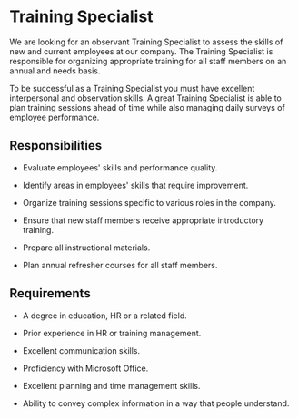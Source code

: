 # Training Specialist

We are looking for an observant Training Specialist to assess the skills of new and current employees at our company. The Training Specialist is responsible for organizing appropriate training for all staff members on an annual and needs basis.

To be successful as a Training Specialist you must have excellent interpersonal and observation skills. A great Training Specialist is able to plan training sessions ahead of time while also managing daily surveys of employee performance.

## Responsibilities

* Evaluate employees' skills and performance quality.

* Identify areas in employees' skills that require improvement.

* Organize training sessions specific to various roles in the company.

* Ensure that new staff members receive appropriate introductory training.

* Prepare all instructional materials.

* Plan annual refresher courses for all staff members.

## Requirements

* A degree in education, HR or a related field.

* Prior experience in HR or training management.

* Excellent communication skills.

* Proficiency with Microsoft Office.

* Excellent planning and time management skills.

* Ability to convey complex information in a way that people understand.

